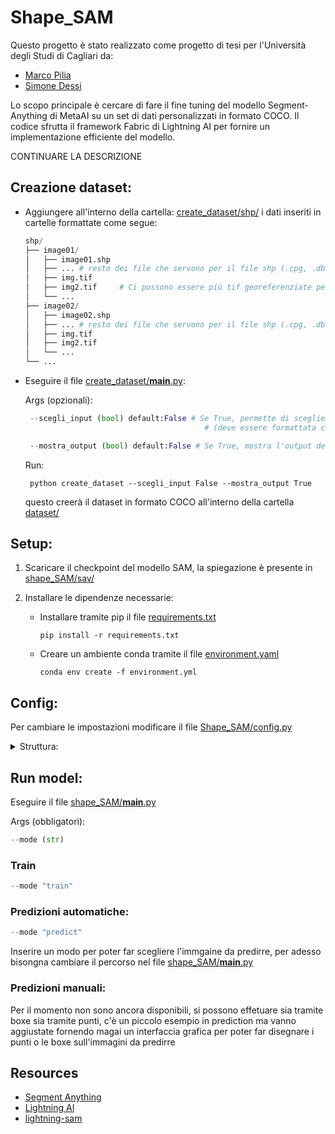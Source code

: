 # Shape_SAM

Questo progetto è stato realizzato come progetto di tesi per l'Università degli Studi di Cagliari da:

* [Marco Pilia](https://github.com/Marchisceddu)
* [Simone Dessi](https://github.com/Druimo)

Lo scopo principale è cercare di fare il fine tuning del modello Segment-Anything di MetaAI su un set di dati personalizzati in formato COCO.
Il codice sfrutta il framework Fabric di Lightning AI per fornire un implementazione efficiente del modello.

CONTINUARE LA DESCRIZIONE

## Creazione dataset:
* Aggiungere all'interno della cartella: [create_dataset/shp/](https://github.com/Marchisceddu/Progetto_Urbismap/blob/main/create_dataset/shp) i dati inseriti in cartelle formattate come segue:

    ```python
    shp/
    ├── image01/
    │   ├── image01.shp
    │   ├── ... # resto dei file che servono per il file shp (.cpg, .dbf, .prj, .shx)
    │   ├── img.tif
    │   ├── img2.tif     # Ci possono essere più tif georeferenziate per ogni file shp
    │   └── ...
    ├── image02/
    │   ├── image02.shp
    │   ├── ... # resto dei file che servono per il file shp (.cpg, .dbf, .prj, .shx)
    │   ├── img.tif
    │   ├── img2.tif
    │   └── ...
    └── ...
    ```

* Eseguire il file [create_dataset/__main__.py](https://github.com/Marchisceddu/Progetto_Urbismap/blob/main/create_dataset/__main__.py):

    Args (opzionali):
    ```python
     --scegli_input (bool) default:False # Se True, permette di scegliere la cartella di input 
                                            # (deve essere formattata come la cartella shp)

     --mostra_output (bool) default:False # Se True, mostra l'output del dataset
     ```

    Run:

       python create_dataset --scegli_input False --mostra_output True

  questo creerà il dataset in formato COCO all'interno della cartella [dataset/](https://github.com/Marchisceddu/Progetto_Urbismap/tree/main/dataset/)

## Setup:

1. Scaricare il checkpoint del modello SAM, la spiegazione è presente in [shape_SAM/sav/](https://github.com/Marchisceddu/Progetto_Urbismap/blob/main/shape_SAM/sav/)

2. Installare le dipendenze necessarie:

    * Installare tramite pip il file [requirements.txt](https://github.com/Marchisceddu/Progetto_Urbismap/requirements.txt)

          pip install -r requirements.txt

    * Creare un ambiente conda tramite il file [environment.yaml](https://github.com/Marchisceddu/Progetto_Urbismap/environment.yaml)

          conda env create -f environment.yml

## Config:

Per cambiare le impostazioni modificare il file [Shape_SAM/config.py](https://github.com/Marchisceddu/Progetto_Urbismap/blob/main/hape_SAM/config.py)

<details>

<summary> Struttura: </summary>
<br>

```python
"device": str = "auto" or "gpu" or "cpu", # Hardware su cui eseguire il modello (non è supportata mps, se si usa un mac m1 impostare su cpu)
"seed_device": int / None per random,
"seed_dataloader": int / None per random,

"num_devices": int # Numero di dispositivi da utilizzare
               (lista str) # definire queli GPU utilizzare
                str = "auto",
"batch_size": int, # Grandezza batch delle immagini
"num_workers": int, # Quanti sottoprocessi utilizzare per il caricamento dei dati (0 -> i dati verranno caricati nel processo principale)
"out_dir": str, # Cartella di output per i salvsataggi e di caricamento checkpoint

"train_type": str = "custom" or "11_iterations",
"num_epochs": int, # Numero di epoche di train
"eval_interval": int, # Intervallo di validazione
"custom_cfg": {
    "use_boxes": bool, # Se True usa le boxe per il train
    "use_points": bool, # Se True usa i punti per il train
    "use_masks": bool, # Se True usa le annotazioni per il train
},
"cross-validation_cfg": { 
    "k_fold": int, # (DA INSERIRE)
},

"opt": {
    "learning_rate": int,
    "weight_decay": int,
    "decay_factor": int,
    "steps": [int, int],
    "warmup_steps": int,
    "focal_alpha": float, # Peso di Focal loss sulla loss totale
},

"model": {
    "type": str = "vit_h" or "vit_l" or "vit_b",
    "checkpoint": str, # Nome checkpoint formato -> nome.pth
    "freeze": {
        "image_encoder": bool, # Se True freez del livello
        "prompt_encoder": bool, # Se True freez del livello
        "mask_decoder": bool, # Se True freez del livello
    },
},

"dataset": {
    "root_dir": str, # Path per la cartella delle immagini del dataset
    "annotation_file": str, # Path per la cartella delle annotazioni del dataset
    "val_size": float, # Percentuale grandezza validation dataset
    "positive_points": int, # Numero punti positivi passati con __getitem__
    "negative_points": int, # Numero punti negativi passati con __getitem__
}
```

</details>

## Run model:

Eseguire il file [shape_SAM/__main__.py](https://github.com/Marchisceddu/Progetto_Urbismap/blob/main/shape_SAM/__main__.py)

Args (obbligatori):

```python
--mode (str)
```

### Train

```python
--mode "train"
```

### Predizioni automatiche:

```python
--mode "predict"
```

Inserire un modo per poter far scegliere l'immgaine da predirre, per adesso bisongna cambiare il percorso nel file [shape_SAM/__main__.py](https://github.com/Marchisceddu/Progetto_Urbismap/blob/main/shape_SAM/__main__.py) 

### Predizioni manuali:

Per il momento non sono ancora disponibili, si possono effetuare sia tramite boxe sia tramite punti, c'è un piccolo esempio in prediction ma vanno aggiustate fornendo magai un interfaccia grafica per poter far disegnare i punti o le boxe sull'immagini da predirre

## Resources

- [Segment Anything](https://github.com/facebookresearch/segment-anything)
- [Lightning AI](https://github.com/Lightning-AI/lightning)
- [lightning-sam](https://github.com/luca-medeiros/lightning-sam)